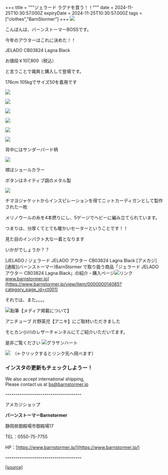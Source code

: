 +++
title = """ジェラード ラグナを買う！！"""
date = 2024-11-25T10:30:57.000Z
expiryDate = 2024-11-25T10:30:57.000Z
tags = ["clothes","BarnStormer"]
+++
[![](https://stat.ameba.jp/user_images/20231023/16/barnstormer-go/b2/03/p/o0420015015354743273.png)](https://ameblo.jp/barnstormer-go/entry-12825670498.html)

こんばんは、バーンストーマーBOSSです。

今年のアウターはこれに決めた！！

JELADO CB03824 Lagna Black

お値段￥107,800（税込）

と言うことで颯爽と購入して登場です。

176cm 105kgでサイズ50を着用です

[![](https://stat.ameba.jp/user_images/20241125/18/barnstormer-go/60/6b/j/o0500075015514202976.jpg)](https://stat.ameba.jp/user_images/20241125/18/barnstormer-go/60/6b/j/o0500075015514202976.jpg)

[![](https://stat.ameba.jp/user_images/20241125/18/barnstormer-go/2d/49/j/o0500075015514202979.jpg)](https://stat.ameba.jp/user_images/20241125/18/barnstormer-go/2d/49/j/o0500075015514202979.jpg)

[![](https://stat.ameba.jp/user_images/20241125/18/barnstormer-go/7e/61/j/o0500075015514202996.jpg)](https://stat.ameba.jp/user_images/20241125/18/barnstormer-go/7e/61/j/o0500075015514202996.jpg)

[![](https://stat.ameba.jp/user_images/20241125/18/barnstormer-go/43/9e/j/o0500075015514202983.jpg)](https://stat.ameba.jp/user_images/20241125/18/barnstormer-go/43/9e/j/o0500075015514202983.jpg)

[![](https://stat.ameba.jp/user_images/20241125/18/barnstormer-go/02/dc/j/o0500075015514202985.jpg)](https://stat.ameba.jp/user_images/20241125/18/barnstormer-go/02/dc/j/o0500075015514202985.jpg)

[![](https://stat.ameba.jp/user_images/20241125/18/barnstormer-go/1c/04/j/o0500075015514202998.jpg)](https://stat.ameba.jp/user_images/20241125/18/barnstormer-go/1c/04/j/o0500075015514202998.jpg)

背中にはサンダーバード柄

[![](https://stat.ameba.jp/user_images/20241125/18/barnstormer-go/f7/e3/j/o0750050015514202989.jpg)](https://stat.ameba.jp/user_images/20241125/18/barnstormer-go/f7/e3/j/o0750050015514202989.jpg)

襟はショールカラー

ボタンはネイティブ調のメタル製

[![](https://stat.ameba.jp/user_images/20241125/18/barnstormer-go/ed/de/j/o0500075015514202992.jpg)](https://stat.ameba.jp/user_images/20241125/18/barnstormer-go/ed/de/j/o0500075015514202992.jpg)

チマヨジャケットからインスピレーションを得てニットカーディガンとして製作された一枚

メリノウールの糸を4本撚りにし、5ゲージでヘビーに編み立てられています。

つまりは、分厚くてとても暖かいセーターということです！！

見た目のインパクト大な一着となります

いかがでしょうか？？

[JELADO / ジェラード JELADO アウター CB03824 Lagna Black \[アメカジ\] \[通販\](バーンストーマー)BarnStormer で取り扱う商品「ジェラード JELADO アウター CB03824 Lagna Black」の紹介・購入ページ![リンク](https://c.stat100.ameba.jp/ameblo/symbols/v3.20.0/svg/gray/editor_link.svg)www.barnstormer.jp](https://www.barnstormer.jp/view/item/000000014085?category_page_id=ct001)

それでは、また。。。。

![鉛筆](https://stat100.ameba.jp/blog/ucs/img/char/char3/519.png)【メディア掲載について】

アニチューブ 片野英児【アニキ】にご取材いただきました

モヒカン小川のレザーチャンネルにてご紹介いただいてます。

是非ご覧ください ![グラサンハート](https://stat100.ameba.jp/blog/ucs/img/char/char3/148.png)

[![](https://stat.ameba.jp/user_images/20230412/16/barnstormer-go/6a/23/p/o0108010815269242493.png)](https://www.instagram.com/barnstormer_daily/)　（←クリックするとリンク先へ飛べます）

### インスタの更新もチェックしようー！

We also accept international shipping,  
Please contact us at bs@barnstormer.jp

**\-------------------------------------**

アメカジショップ

**バーンストーマーBarnstormer**

静岡県御殿場市御殿場17

TEL：0550-75-7755

HP：[https://www.barnstormer.jp/](https://www.barnstormer.jp/)

**\-------------------------------------**

[[source]](https://ameblo.jp/barnstormer-go/entry-12876327750.html)
